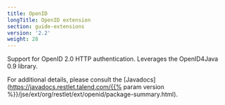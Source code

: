 ```yaml
---
title: OpenID
longTitle: OpenID extension
section: guide-extensions
version: '2.2'
weight: 28
---
```

Support for OpenID 2.0 HTTP authentication. Leverages the OpenID4Java 0.9 library.

For additional details, please consult the
[Javadocs](https://javadocs.restlet.talend.com/{{% param version %}}/jse/ext/org/restlet/ext/openid/package-summary.html).
